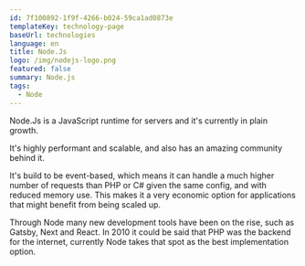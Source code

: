 ```yaml
---
id: 7f100892-1f9f-4266-b024-59ca1ad0873e
templateKey: technology-page
baseUrl: technologies
language: en
title: Node.Js
logo: /img/nodejs-logo.png
featured: false
summary: Node.js
tags:
  - Node
---
```

Node.Js is a JavaScript runtime for servers and it's currently in plain growth.


It's highly performant and scalable, and also has an amazing community behind it.

It's build to be event-based, which means it can handle a much higher number of requests than PHP or C# given the same config, and with reduced memory use. This makes it a very economic option for applications that might benefit from being scaled up.

Through Node many new development tools have been on the rise, such as Gatsby, Next and React. In 2010 it could be said that PHP was the backend for the internet, currently Node takes that spot as the best implementation option.


